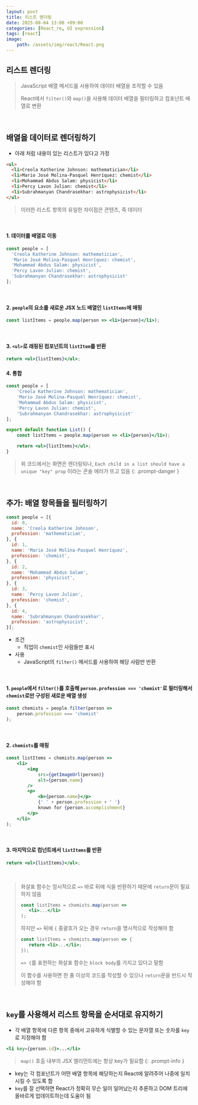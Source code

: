 ```yaml
---
layout: post
title: 리스트 렌더링
date: 2025-08-04 13:00 +09:00
categories: [React_re, UI expression]
tags: [react]
image:
    path: /assets/img/react/React.png
---
```


## 리스트 렌더링

> JavaScript 배열 메서드를 사용하여 데이터 배열을 조작할 수 있음
>
> React에서 `filter()`와 `map()`을 사용해 데이터 배열을 필터링하고 컴포넌트 배열로 변환

<br>

## 배열을 데이터로 렌더링하기

- 아래 처럼 내용이 있는 리스트가 있다고 가정

```html
<ul>
  <li>Creola Katherine Johnson: mathematician</li>
  <li>Mario José Molina-Pasquel Henríquez: chemist</li>
  <li>Mohammad Abdus Salam: physicist</li>
  <li>Percy Lavon Julian: chemist</li>
  <li>Subrahmanyan Chandrasekhar: astrophysicist</li>
</ul>
```

> 이러한 리스트 항목의 유일한 차이점은 콘텐츠, 즉 데이터

<br>

#### 1. 데이터를 배열로 이동

```jsx
const people = [
  'Creola Katherine Johnson: mathematician',
  'Mario José Molina-Pasquel Henríquez: chemist',
  'Mohammad Abdus Salam: physicist',
  'Percy Lavon Julian: chemist',
  'Subrahmanyan Chandrasekhar: astrophysicist'
];
```

<br>

#### 2. `people`의 요소를 새로운 JSX 노드 배열인 `listItems`에 매핑

```jsx
const listItems = people.map(person => <li>{person}</li>);
```

<br>

#### 3. `<ul>`로 래핑된 컴포넌트의 `listItem`를 반환

```jsx
return <ul>{listItems}</ul>;
```

#### 4. 통합

```jsx
const people = [
    'Creola Katherine Johnson: mathematician',
    'Mario José Molina-Pasquel Henríquez: chemist',
    'Mohammad Abdus Salam: physicist',
    'Percy Lavon Julian: chemist',
    'Subrahmanyan Chandrasekhar: astrophysicist'
];

export default function List() {
    const listItems = people.map(person => <li>{person}</li>);

    return <ul>{listItems}</ul>;
}
```

> 위 코드에서는 화면은 렌더링되나, `Each child in a list should have a unique "key" prop` 이라는 콘솔 에러가 뜨고 있음
{: .prompt-danger }

<br>

## 추가: 배열 항목들을 필터링하기

```jsx
const people = [{
  id: 0,
  name: 'Creola Katherine Johnson',
  profession: 'mathematician',
}, {
  id: 1,
  name: 'Mario José Molina-Pasquel Henríquez',
  profession: 'chemist',
}, {
  id: 2,
  name: 'Mohammad Abdus Salam',
  profession: 'physicist',
}, {
  id: 3,
  name: 'Percy Lavon Julian',
  profession: 'chemist',
}, {
  id: 4,
  name: 'Subrahmanyan Chandrasekhar',
  profession: 'astrophysicist',
}];
```

- 조건
  - 직업이 `chemist`인 사람들만 표시
- 사용
  - JavaScript의 `filter()` 메서드를 사용하여 해당 사람만 반환

<br>

#### 1. `people`에서 `filter()`를 호출해 `person.profession === 'chemist'`로 필터링해서 `chemist`로만 구성된 새로운 배열 생성

```jsx
const chemists = people.filter(person =>
    person.profession === 'chemist'
);
```

<br>

#### 2. `chemists`를 매핑

```jsx
const listItems = chemists.map(person =>
    <li>
        <img
            src={getImageUrl(person)}
            alt={person.name}
        />
        <p>
            <b>{person.name}</p>
            {' ' + person.profession + ' '}
            known for {person.accomplishment}
        </p>
    </li>
);
```

<br>

#### 3. 마지막으로 컴넌트에서 `listItems`를 반환

```jsx
return <ul>{listItems}</ul>;
```

<br>

> 화살표 함수는 암시적으로 `=>` 바로 뒤에 식을 반환하기 때문에 `return`문이 필요하지 않음
>
> ```jsx
> const listItems = chemists.map(person => 
>    <li>...</li>
> );
> ```
>
> 하지만 `=>` 뒤에 `{` 중괄호가 오는 경우 `return`을 명시적으로 작성해야 함
>
> ```jsx
> const listItems = chemists.map(person => {
>    return <li>...</li>;
> });
> ```
>
> `=> {`를 표현하는 화살표 함수는 `block body`를 가지고 있다고 말함
>
> 이 함수를 사용하면 한 줄 이상의 코드를 작성할 수 있으나 `return`문을 반드시 작성해야 함

<br>

## `key`를 사용해서 리스트 항목을 순서대로 유지하기

- 각 배열 항목에 다른 항목 중에서 고유하게 식별할 수 있는 문자열 또는 숫자를 `key`로 지정해야 함

```jsx
<li key={person.id}>...</li>
```

> `map()` 호출 내부의 JSX 엘리먼트에는 항상 key가 필요함
{: .prompt-info }

- key는 각 컴포넌트가 어떤 배열 항목에 해당하는지 React에 알려주어 나중에 일치시킬 수 있도록 함
- `key`를 잘 선택하면 React가 정확히 무슨 일이 일어났는지 추론하고 DOM 트리에 올바르게 업데이트하는데 도움이 됨

<br>